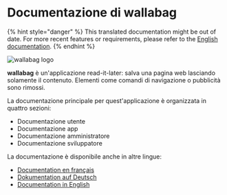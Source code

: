 Documentazione di wallabag
==========================

{% hint style="danger" %}
This translated documentation might be out of date. For more recent features or requirements, please refer to the [English documentation](https://doc.wallabag.org/en/).
{% endhint %}

![wallabag logo](../img/wallabag.png)

**wallabag** è un'applicazione read-it-later: salva una pagina web
lasciando solamente il contenuto. Elementi come comandi di navigazione o
pubblicità sono rimossi.

La documentazione principale per quest'applicazione è organizzata in quattro sezioni:

-   Documentazione utente
-   Documentazione app
-   Documentazione amministratore
-   Documentazione sviluppatore

La documentazione è disponibile anche in altre lingue:

-   [Documentation en français](https://doc.wallabag.org/fr/)
-   [Dokumentation auf Deutsch](https://doc.wallabag.org/de/)
-   [Documentation in English](https://doc.wallabag.org/en/)

